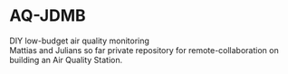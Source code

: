 # AQ-JDMB
DIY low-budget air quality monitoring  
Mattias and Julians so far private repository for remote-collaboration on building an Air Quality Station.
